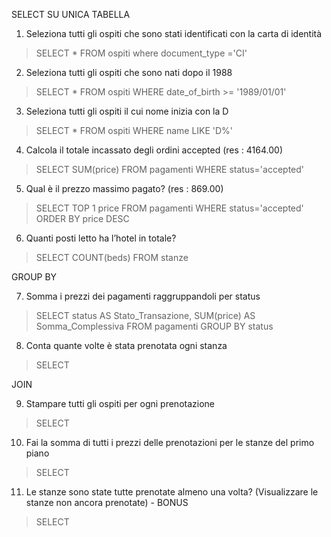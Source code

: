 SELECT SU UNICA TABELLA
1. Seleziona tutti gli ospiti che sono stati identificati con la carta di identità
>SELECT * FROM ospiti where document_type ='CI'
2. Seleziona tutti gli ospiti che sono nati dopo il 1988
> SELECT * FROM ospiti WHERE date_of_birth >= '1989/01/01'
3. Seleziona tutti gli ospiti il cui nome inizia con la D
> SELECT * FROM ospiti WHERE name LIKE 'D%'
4. Calcola il totale incassato degli ordini accepted (res : 4164.00)
> SELECT SUM(price)
FROM pagamenti
WHERE status='accepted'
5. Qual è il prezzo massimo pagato? (res : 869.00)
> SELECT TOP 1 price
FROM pagamenti
WHERE status='accepted'
ORDER BY price DESC
6. Quanti posti letto ha l’hotel in totale?
> SELECT COUNT(beds) FROM stanze

GROUP BY

7. Somma i prezzi dei pagamenti raggruppandoli per status
> SELECT status AS Stato_Transazione, SUM(price) AS Somma_Complessiva
FROM pagamenti
GROUP BY status

8. Conta quante volte è stata prenotata ogni stanza
> SELECT

JOIN

9. Stampare tutti gli ospiti per ogni prenotazione
> SELECT
10. Fai la somma di tutti i prezzi delle prenotazioni per le stanze del primo piano
> SELECT
11. Le stanze sono state tutte prenotate almeno una volta? (Visualizzare le stanze
non ancora prenotate) - BONUS
> SELECT
